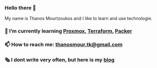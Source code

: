 ### Hello there 👋

My name is Thanos Mourtzoukos and I like to learn and use technologie.

### 🌱 I’m currently learning [Proxmox](https://www.proxmox.com/), [Terraform](https://www.terraform.io/), [Packer](https://www.packer.io/)
### 📫 How to reach me: thanosmour.tk@gmail.com
### 🗞️ I dont write very often, but here is my [blog](https://thanos.mourtzoukos.space/)

<!--
**athamour1/athamour1** is a ✨ _special_ ✨ repository because its `README.md` (this file) appears on your GitHub profile.

Here are some ideas to get you started:

- 🔭 I’m currently working on ...
- 🌱 I’m currently learning ...
- 👯 I’m looking to collaborate on ...
- 🤔 I’m looking for help with ...
- 💬 Ask me about ...
- 📫 How to reach me: ...
- 😄 Pronouns: ...
- ⚡ Fun fact: ...


### 🔭 I’m currently working with European Dymanics in Greece, as a Devops Engineer

-->

